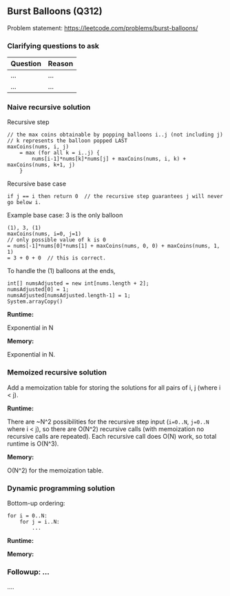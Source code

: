 ## Burst Balloons (Q312)

Problem statement: https://leetcode.com/problems/burst-balloons/

### Clarifying questions to ask

| Question | Reason |
| --- | --- |
| ... | ... |
| ... | ... |

### Naive recursive solution

Recursive step
```
// the max coins obtainable by popping balloons i..j (not including j)
// k represents the balloon popped LAST
maxCoins(nums, i, j)
    = max (for all k = i..j) {
        nums[i-1]*nums[k]*nums[j] + maxCoins(nums, i, k) + maxCoins(nums, k+1, j)
    }
```

Recursive base case
```
if j == i then return 0  // the recursive step guarantees j will never go below i.
```

Example base case: 3 is the only balloon
```
(1), 3, (1)
maxCoins(nums, i=0, j=1)
// only possible value of k is 0
= nums[-1]*nums[0]*nums[1] + maxCoins(nums, 0, 0) + maxCoins(nums, 1, 1)
= 3 + 0 + 0  // this is correct.
```

To handle the (1) balloons at the ends,
```
int[] numsAdjusted = new int[nums.length + 2];
numsAdjusted[0] = 1;
numsAdjusted[numsAdjusted.length-1] = 1;
System.arrayCopy()
```

**Runtime:**

Exponential in N

**Memory:**

Exponential in N.


### Memoized recursive solution

Add a memoization table for storing the solutions for all pairs of i, j (where i < j).

**Runtime:**

There are ~N^2 possibilities for the recursive step input (`i=0..N`, `j=0..N` where i < j), so there are O(N^2) recursive calls (with memoization no recursive calls are repeated). Each recursive call does O(N) work, so total runtime is O(N^3).

**Memory:**

O(N^2) for the memoization table.


### Dynamic programming solution

Bottom-up ordering: 
```
for i = 0..N:
    for j = i..N:
        ...
```

**Runtime:**

**Memory:**


### Followup: ...

....
